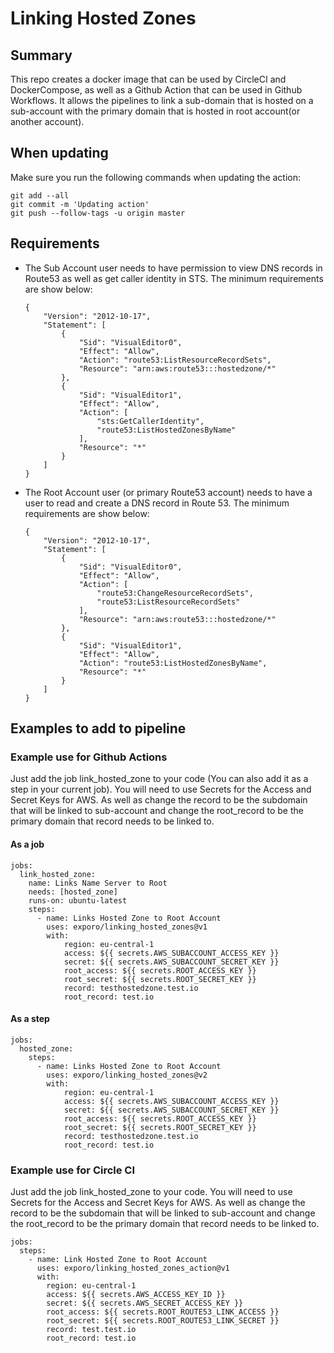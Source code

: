 # Linking Hosted Zones

## Summary
This repo creates a docker image that can be used by CircleCI and DockerCompose, as well as a Github Action that can be used in Github Workflows. It allows the pipelines to link a sub-domain that is hosted on a sub-account with the primary domain that is hosted in root account(or another account).

## When updating
Make sure you run the following commands when updating the action:
```
git add --all
git commit -m 'Updating action'
git push --follow-tags -u origin master
```

## Requirements
 - The Sub Account user needs to have permission to view DNS records in Route53 as well as get caller identity in STS. The minimum requirements are show below:
    ```
    {
        "Version": "2012-10-17",
        "Statement": [
            {
                "Sid": "VisualEditor0",
                "Effect": "Allow",
                "Action": "route53:ListResourceRecordSets",
                "Resource": "arn:aws:route53:::hostedzone/*"
            },
            {
                "Sid": "VisualEditor1",
                "Effect": "Allow",
                "Action": [
                    "sts:GetCallerIdentity",
                    "route53:ListHostedZonesByName"
                ],
                "Resource": "*"
            }
        ]
    }
    ```
 - The Root Account user (or primary Route53 account) needs to have a user to read and create a DNS record in Route 53. The minimum requirements are show below:
    ```
    {
        "Version": "2012-10-17",
        "Statement": [
            {
                "Sid": "VisualEditor0",
                "Effect": "Allow",
                "Action": [
                    "route53:ChangeResourceRecordSets",
                    "route53:ListResourceRecordSets"
                ],
                "Resource": "arn:aws:route53:::hostedzone/*"
            },
            {
                "Sid": "VisualEditor1",
                "Effect": "Allow",
                "Action": "route53:ListHostedZonesByName",
                "Resource": "*"
            }
        ]
    }
    ```

## Examples to add to pipeline
### Example use for Github Actions
Just add the job link_hosted_zone to your code (You can also add it as a step in your current job). You will need to use Secrets for the Access and Secret Keys for AWS. As well as change the record to be the subdomain that will be linked to sub-account and change the root_record to be the primary domain that record needs to be linked to.
#### As a job
```
jobs:
  link_hosted_zone:
    name: Links Name Server to Root
    needs: [hosted_zone]
    runs-on: ubuntu-latest
    steps:
      - name: Links Hosted Zone to Root Account
        uses: exporo/linking_hosted_zones@v1
        with:
            region: eu-central-1
            access: ${{ secrets.AWS_SUBACCOUNT_ACCESS_KEY }}
            secret: ${{ secrets.AWS_SUBACCOUNT_SECRET_KEY }}
            root_access: ${{ secrets.ROOT_ACCESS_KEY }}
            root_secret: ${{ secrets.ROOT_SECRET_KEY }}
            record: testhostedzone.test.io
            root_record: test.io
```
#### As a step
```
jobs:
  hosted_zone:
    steps:
      - name: Links Hosted Zone to Root Account
        uses: exporo/linking_hosted_zones@v2
        with:
            region: eu-central-1
            access: ${{ secrets.AWS_SUBACCOUNT_ACCESS_KEY }}
            secret: ${{ secrets.AWS_SUBACCOUNT_SECRET_KEY }}
            root_access: ${{ secrets.ROOT_ACCESS_KEY }}
            root_secret: ${{ secrets.ROOT_SECRET_KEY }}
            record: testhostedzone.test.io
            root_record: test.io
```

### Example use for Circle CI
Just add the job link_hosted_zone to your code. You will need to use Secrets for the Access and Secret Keys for AWS. As well as change the record to be the subdomain that will be linked to sub-account and change the root_record to be the primary domain that record needs to be linked to.
```
jobs:
  steps:
    - name: Link Hosted Zone to Root Account
      uses: exporo/linking_hosted_zones_action@v1
      with:
        region: eu-central-1
        access: ${{ secrets.AWS_ACCESS_KEY_ID }}
        secret: ${{ secrets.AWS_SECRET_ACCESS_KEY }}
        root_access: ${{ secrets.ROOT_ROUTE53_LINK_ACCESS }}
        root_secret: ${{ secrets.ROOT_ROUTE53_LINK_SECRET }}
        record: test.test.io
        root_record: test.io
```